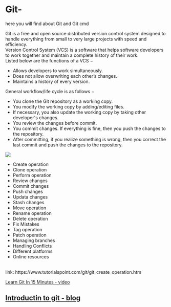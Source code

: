 # Git-
here you will find about Git and Git cmd

Git is a free and open source distributed version control system designed to handle everything from small to very large projects with speed and efficiency.
<br>
Version Control System (VCS) is a software that helps software developers to work together and maintain a complete history of their work.
<br>
Listed below are the functions of a VCS −
- Allows developers to work simultaneously.
- Does not allow overwriting each other’s changes.
- Maintains a history of every version.

General workflow/life cycle is as follows −
- You clone the Git repository as a working copy.
- You modify the working copy by adding/editing files.
- If necessary, you also update the working copy by taking other developer's changes.
- You review the changes before commit.
- You commit changes. If everything is fine, then you push the changes to the repository.
- After committing, if you realize something is wrong, then you correct the last commit and push the changes to the repository.

<img src = "https://www.tutorialspoint.com/git/images/life_cycle.png">

- Create operation
- Clone operation
- Perform operation
- Review changes
- Commit changes
- Push changes
- Updata changes
- Stash changes
- Move operation
- Rename operation
- Delete operation
- Fix Mistakes
- Tag operation
- Patch operation
- Managing branches
- Handling Conflicts
- Different platforms
- Online resources
<br>
link: https://www.tutorialspoint.com/git/git_create_operation.htm

[Learn Git In 15 Minutes - video](https://www.youtube.com/watch?v=USjZcfj8yxE)<br>
## [Introductin to git - blog](https://www.notion.so/Introduction-to-Git-ac396a0697704709a12b6a0e545db049)
